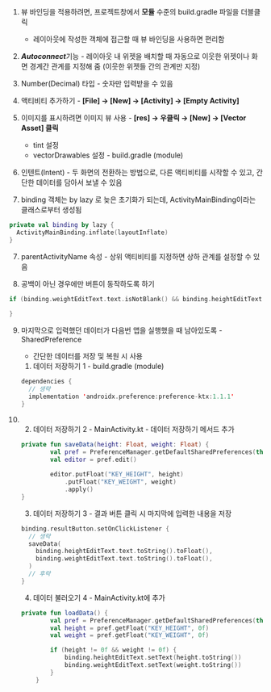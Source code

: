 1. 뷰 바인딩을 적용하려면, 프로젝트창에서 **모듈** 수준의 build.gradle 파일을 더블클릭
   - 레이아웃에 작성한 객체에 접근할 때 뷰 바인딩을 사용하면 편리함
2. ***Autoconnect***기능 - 레이아웃 내 위젯을 배치할 때 자동으로 이웃한 위젯이나 화면 경계간 관계를 지정해 줌 (이웃한 위젯들 간의 관계만 지정)
3.  Number(Decimal) 타입 - 숫자만 입력받을 수 있음
4. 액티비티 추가하기 - **[File] → [New] → [Activity] → [Empty Activity]**

4. 이미지를 표시하려면 이미지 뷰 사용 - **[res] → 우클릭 → [New] → [Vector Asset] 클릭**
   - tint 설정
   - vectorDrawables 설정 - build.gradle (module)

5. 인텐트(Intent) - 두 화면의 전환하는 방법으로, 다른 액티비티를 시작할 수 있고, 간단한 데이터를 담아서 보낼 수 있음
6. binding 객체는 by lazy 로 늦은 초기화가 되는데, ActivityMainBinding이라는 클래스로부터 생성됨

```kotlin
private val binding by lazy {
  ActivityMainBinding.inflate(layoutInflate)
}
```

7. parentActivityName 속성 - 상위 액티비티를 지정하면 상하 관계를 설정할 수 있음

8. 공백이 아닌 경우에만 버튼이 동작하도록 하기

```kotlin
if (binding.weightEditText.text.isNotBlank() && binding.heightEditText.text.isNotBlank()) {
	
}
```

9. 마지막으로 입력했던 데이터가 다음번 앱을 실행했을 때 남아있도록 - SharedPreference

   - 간단한 데이터를 저장 및 복원 시 사용

   1. 데이터 저장하기 1 -  build.gradle (module)

   ```kotlin
   dependencies {
     // 생략
     implementation 'androidx.preference:preference-ktx:1.1.1'
   }
   ```

10. 2. 데이터 저장하기 2 - MainActivity.kt - 데이터 저장하기 메서드 추가

    ```kotlin
    private fun saveData(height: Float, weight: Float) {
            val pref = PreferenceManager.getDefaultSharedPreferences(this)
            val editor = pref.edit()
            
            editor.putFloat("KEY_HEIGHT", height)
                .putFloat("KEY_WEIGHT", weight)
                .apply()
    }
    ```

    3. 데이터 저장하기 3 - 결과 버튼 클릭 시 마지막에 입력한 내용을 저장

    ```kotlin
    binding.resultButton.setOnClickListener {
      // 생략
      saveData(
        binding.heightEditText.text.toString().toFloat(),
        binding.weightEditText.text.toString().toFloat(),
      )
      // 후략
    }
    ```

    4. 데이터 불러오기 4 - MainActivity.kt에 추가

    ```kotlin
    private fun loadData() {
            val pref = PreferenceManager.getDefaultSharedPreferences(this)
            val height = pref.getFloat("KEY_HEIGHT", 0f)
            val weight = pref.getFloat("KEY_WEIGHT", 0f)
    
            if (height != 0f && weight != 0f) {
                binding.heightEditText.setText(height.toString())
                binding.weightEditText.setText(weight.toString())
            }
        }
    ```

    

​	